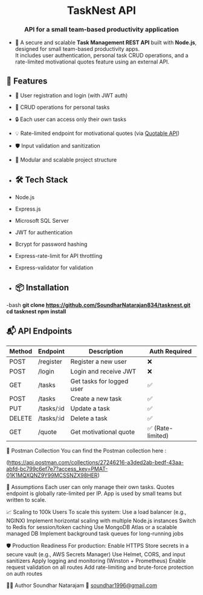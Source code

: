 <h1 align="center"> TaskNest API</h1>
<h3 align="center">API for a small team-based productivity application</h3>

- 🔭 A secure and scalable **Task Management REST API** built with **Node.js**, designed for small team-based productivity apps.  
It includes user authentication, personal task CRUD operations, and a rate-limited motivational quotes feature using an external API.

## 🚀 Features

- 🔐 User registration and login (with JWT auth)
- 📝 CRUD operations for personal tasks
- 🔒 Each user can access only their own tasks
- 💡 Rate-limited endpoint for motivational quotes (via [Quotable API](https://api.quotable.io/random))
- 🛡️ Input validation and sanitization
- 🔄 Modular and scalable project structure

- ## 🛠️ Tech Stack

- Node.js
- Express.js
- Microsoft SQL Server
- JWT for authentication
- Bcrypt for password hashing
- Express-rate-limit for API throttling
- Express-validator for validation

- ## 📦 Installation

-bash
**git clone https://github.com/SoundharNatarajan834/tasknest.git
cd tasknest
npm install**


## 📬 API Endpoints

| Method | Endpoint     | Description                | Auth Required     |
|--------|--------------|----------------------------|-------------------|
| POST   | /register    | Register a new user        | ❌                |
| POST   | /login       | Login and receive JWT      | ❌                |
| GET    | /tasks       | Get tasks for logged user  | ✅                |
| POST   | /tasks       | Create a new task          | ✅                |
| PUT    | /tasks/:id   | Update a task              | ✅                |
| DELETE | /tasks/:id   | Delete a task              | ✅                |
| GET    | /quote       | Get motivational quote     | ✅ (Rate-limited) |




📮 Postman Collection
You can find the Postman collection here :

(https://api.postman.com/collections/27246216-a3ded2ab-bedf-43aa-abfd-bc799c6ef7e7?access_key=PMAT-01K1MQXQNZ9Y99MCSSNZX98HER)

📄 Assumptions
Each user can only manage their own tasks.
Quotes endpoint is globally rate-limited per IP.
App is used by small teams but written to scale.


📈 Scaling to 100k Users
To scale this system:
Use a load balancer (e.g., NGINX)
Implement horizontal scaling with multiple Node.js instances
Switch to Redis for session/token caching
Use MongoDB Atlas or a scalable managed DB
Implement background task queues for long-running jobs

🛡️ Production Readiness
For production:
Enable HTTPS
Store secrets in a secure vault (e.g., AWS Secrets Manager)
Use Helmet, CORS, and input sanitizers
Apply logging and monitoring (Winston + Prometheus)
Enable request validation on all routes
Add rate-limiting and brute-force protection on auth routes

👨‍💻 Author
Soundhar Natarajam
📧 soundhar1996@gmail.com





